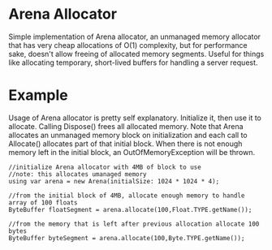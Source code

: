 # Arena Allocator
Simple implementation of Arena allocator, an unmanaged memory allocator that has very cheap allocations of O(1) complexity, but for performance sake, doesn't allow freeing of allocated memory segments. Useful for things like allocating temporary, short-lived buffers for handling a server request.

# Example
Usage of Arena allocator is pretty self explanatory. Initialize it, then use it to allocate. Calling Dispose() frees all allocated memory.
Note that Arena allocates an unmanaged memory block on initialization and each call to Allocate<T>() allocates part of that initial block. When there is not enough memory left in the initial block, an OutOfMemoryException will be thrown.

```
//initialize Arena allocator with 4MB of block to use
//note: this allocates umanaged memory
using var arena = new Arena(initialSize: 1024 * 1024 * 4);

//from the initial block of 4MB, allocate enough memory to handle array of 100 floats
ByteBuffer floatSegment = arena.allocate(100,Float.TYPE.getName());

//from the memory that is left after previous allocation allocate 100 bytes
ByteBuffer byteSegment = arena.allocate(100,Byte.TYPE.getName());
```
